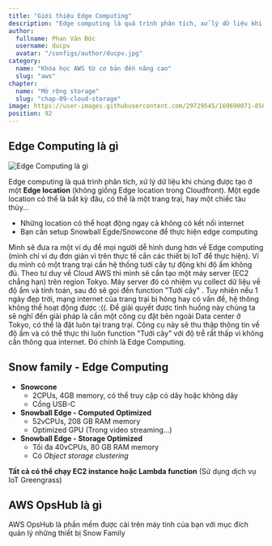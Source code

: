 ```yaml
---
title: "Giới thiệu Edge Computing"
description: "Edge computing là quá trình phân tích, xử lý dữ liệu khi chúng được tạo ở một Edge location (không giống Edge location trong Cloudfront). Một egde location có thể là bất kỳ đâu, có thể là một trang trại, hay một chiếc tàu thủy..."
author:
  fullname: Phan Văn Đức
  username: ducpv
  avatar: "/configs/author/ducpv.jpg"
category:
  name: "Khóa học AWS từ cơ bản đến nâng cao"
  slug: "aws"
chapter:
  name: "Mở rộng storage"
  slug: "chap-09-cloud-storage"
image: https://user-images.githubusercontent.com/29729545/169690071-850e190d-504d-4d10-a888-e190adcc8a75.png
position: 92
---
```


## Edge Computing là gì

![Edge Computing là gì](https://user-images.githubusercontent.com/29729545/169690071-850e190d-504d-4d10-a888-e190adcc8a75.png)

Edge computing là quá trình phân tích, xử lý dữ liệu khi chúng được tạo ở một **Edge location** (không giống Edge location trong Cloudfront). Một egde location có thể là bất kỳ đâu, có thể là một trang trại, hay một chiếc tàu thủy...

- Những location có thể hoạt động ngay cả không có kết nối internet
- Bạn cần setup Snowball Egde/Snowcone để thực hiện edge computing

Mình sẽ đưa ra một ví dụ để mọi người dễ hình dung hơn về Edge computing (mình chỉ ví dụ đơn giản vì trên thực tế cần các thiết bị IoT để thực hiện). Ví dụ mình có một trang trại cần hệ thống tưới cây tự động khi độ ẩm không đủ. Theo tư duy về Cloud AWS thì mình sẽ cần tạo một máy server (EC2 chẳng hạn) trên region Tokyo. Máy server đó có nhiệm vụ collect dữ liệu về độ ẩm và tính toán, sau đó sẽ gọi đến function "Tưới cây" . Tuy nhiên nếu 1 ngày đẹp trời, mạng internet của trang trại bị hỏng hay có vấn đề, hệ thông không thể hoạt động được :((. Để giải quyết được tình huống này chúng ta sẽ nghĩ đến giải pháp là cần một công cụ đặt bên ngoài Data center ở Tokyo, có thể là đặt luôn tại trang trại. Công cụ này sẽ thu thập thông tin về độ ẩm và có thể thực thi luôn function "Tưới cây" với độ trễ rất thấp vì không cần thông qua internet. Đó chính là Edge Computing.

## Snow family - Edge Computing

- **Snowcone**
  - 2CPUs, 4GB memory, có thể truy cập có dây hoặc không dây
  - Cổng USB-C
- **Snowball Edge - Computed Optimized**
  - 52vCPUs, 208 GB RAM memory
  - Optimized GPU (Trong video streaming...)
- **Snowball Edge - Storage Optimized**
  - Tối đa 40vCPUs, 80 GB RAM memory
  - Có _Object storage clustering_

**Tất cả có thể chạy EC2 instance hoặc Lambda function** (Sử dụng dịch vụ IoT Greengrass)

## AWS OpsHub là gì

AWS OpsHub là phần mềm được cài trên máy tính của bạn với mục đích quản lý những thiết bị Snow Family
